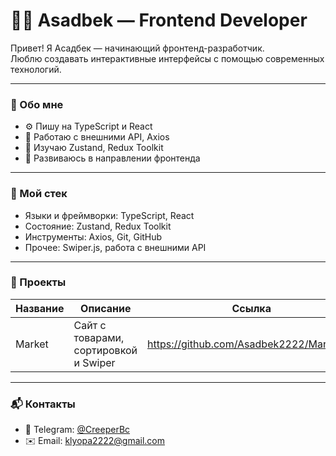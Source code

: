 # 👨‍💻 Asadbek — Frontend Developer

Привет! Я Асадбек — начинающий фронтенд-разработчик.  
Люблю создавать интерактивные интерфейсы с помощью современных технологий.

---

### 🧩 Обо мне

- ⚙️ Пишу на TypeScript и React  
- 🔄 Работаю с внешними API, Axios  
- 🧠 Изучаю Zustand, Redux Toolkit  
- 🚀 Развиваюсь в направлении фронтенда  

---

### 🧪 Мой стек

- Языки и фреймворки: TypeScript, React  
- Состояние: Zustand, Redux Toolkit  
- Инструменты: Axios, Git, GitHub  
- Прочее: Swiper.js, работа с внешними API  

---

### 📁 Проекты

| Название   | Описание                              | Ссылка                                      |
|------------|---------------------------------------|---------------------------------------------|
| Market     | Сайт с товарами, сортировкой и Swiper | https://github.com/Asadbek2222/Market.git   |

---

### 📬 Контакты

- 📱 Telegram: [@CreeperBc](https://t.me/CreeperBc)  
- ✉️ Email: klyopa2222@gmail.com
